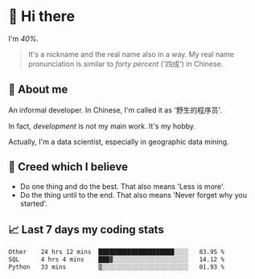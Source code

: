 # 👋 Hi there

I'm *40%*.

> It's a nickname and the real name also in a way.
> My real name pronunciation is similar to *forty percent* ('四成') in Chinese.

## :speech_balloon: About me

An informal developer. In Chinese, I'm called it as '野生的程序员'.

In fact, _development_ is not my main work. It's my hobby.

Actually, I'm a data scientist, especially in geographic data mining.

## :see_no_evil: Creed which I believe

- Do one thing and do the best. That also means 'Less is more'.
- Do the thing until to the end. That also means 'Never forget why you started'.

## :chart_with_upwards_trend: Last 7 days my coding stats

<!--START_SECTION:waka-->

```txt
Other    24 hrs 12 mins  █████████████████████░░░░   83.95 %
SQL      4 hrs 4 mins    ███▓░░░░░░░░░░░░░░░░░░░░░   14.12 %
Python   33 mins         ▒░░░░░░░░░░░░░░░░░░░░░░░░   01.93 %
```

<!--END_SECTION:waka-->

